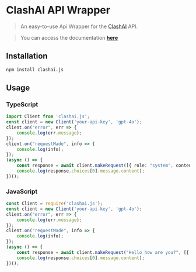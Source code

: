 # ClashAI API Wrapper
> An easy-to-use Api Wrapper for the [ClashAI](https://discord.gg/t72xtYb6aT) API.

> You can access the documentation [**here**](https://clashai-js.gitbook.io/docs)

## Installation
```bash
npm install clashai.js
```

## Usage
### TypeScript
```ts
import Client from 'clashai.js';
const client = new Client('your-api-key', 'gpt-4o');
client.on("error", err => {
    console.log(err.message);
});
client.on("requestMade", info => {
    console.log(info);
});
(async () => {
    const response = await client.makeRequest([{ role: "system", content: "You are a friendly chatbot developed in typescript. You use emojis in your answers." }, { role: "user", content: "How are you?" }]);
    console.log(response.choices[0].message.content);
})();
```
### JavaScript
```js
const Client = require('clashai.js');
const client = new Client('your-api-key', 'gpt-4o');
client.on("error", err => {
    console.log(err.message);
});
client.on("requestMade", info => {
    console.log(info);
});
(async () => {
    const response = await client.makeRequest("Hello how are you?", [{ role: "system", content: "You are a friendly chatbot developed in javascript. You use emojis in your answers." }, { role: "user", content: "How are you?" }]);
    console.log(response.choices[0].message.content);
})();
```